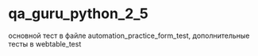 # qa_guru_python_2_5

основной тест в файле automation_practice_form_test,
дополнительные тесты в webtable_test
